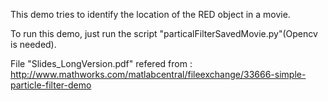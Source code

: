 This demo tries to identify the location of the RED object in a movie.

To run this demo, just run the script "particalFilterSavedMovie.py"(Opencv is needed).

File "Slides_LongVersion.pdf" refered from : http://www.mathworks.com/matlabcentral/fileexchange/33666-simple-particle-filter-demo